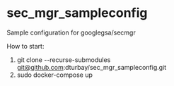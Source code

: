 # sec_mgr_sampleconfig
Sample configuration for googlegsa/secmgr

How to start:

1. git clone --recurse-submodules git@github.com:dturbay/sec_mgr_sampleconfig.git
2. sudo docker-compose up

